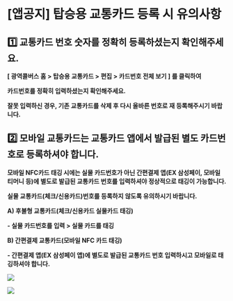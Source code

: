 # [앱공지] 탑승용 교통카드 등록 시 유의사항

**1️⃣ 교통카드 번호 숫자를 정확히 등록하셨는지 확인해주세요.**
--------------------------------------

**[ 광역콜버스 홈 > 탑승용 교통카드 > 편집 > 카드번호 전체 보기 ] 를 클릭하여**

**카드번호를 정확히 입력하셨는지 확인해주세요.**

**잘못 입력하신 경우, 기존 교통카드를 삭제 후 다시 올바른 번호로 재 등록해주시기 바랍니다.**

**2️⃣ 모바일 교통카드는 교통카드 앱에서 발급된 별도 카드번호로 등록하셔야 합니다.**
--------------------------------------------------

**모바일 NFC카드 태깅 시에는 실물 카드번호가 아닌 간편결제 앱(EX 삼성페이, 모바일 티머니 등)에 별도로 발급된 교통카드 번호를 입력하셔야 정상적으로 태깅이 가능합니다.**

**실물 교통카드(체크/신용카드)번호를 등록하지 않도록 유의하시기 바랍니다.**

**A) 후불형 교통카드(체크/신용카드 실물카드 태깅)**

**- 실물 카드번호를 입력 > 실물 카드를 태깅**

**B) 간편결제 교통카드(모바일 NFC 카드 태깅)**

**- 간편결제 앱(EX 삼성페이 앱)에 별도로 발급된 교통카드 번호 입력하시고 모바일로 태깅하셔야 합니다.**

![](https://kakaomobilitysupport.zendesk.com/hc/article_attachments/33313921965721)

**![](https://kakaomobilitysupport.zendesk.com/hc/article_attachments/33313923945369)**